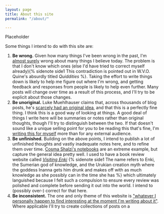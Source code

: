```yaml
---
layout: page
title: About this site
permalink: "/about/"

---
```

Placeholder

Some things I intend to do with this site are:

1. **Be wrong.** Given how many things I've been wrong in the past, I'm [almost surely](https://en.wikipedia.org/wiki/Almost_surely) wrong about many things I believe today. The problem is that I don't know which ones (else I'd have tried to correct myself already){% sidenote side1 This contradiction is pointed out in W.V.O. Quine's absurdly titled _Quiddities_ %}. Taking the effort to write things down is likely to help me figure out where I'm wrong, and getting feedback and responses from people is likely to help even further. Many posts will change over time as a result of this process, and I'll try to be explicit about those changes.
2. **Be unoriginal.** Luke Muehlhauser claims that, across thousands of blog posts, he's [scarcely had an original idea](https://www.lesswrong.com/posts/64FdKLwmea8MCLWkE/the-neglected-virtue-of-scholarship), and that this is a perfectly fine thing. I think this is a good way of looking at things. A good deal of things I write here will be summaries or notes rather than original thoughts, though I'll try to distinguish between the two. If that doesn't sound like a unique selling point for you to be reading this that's fine, I'm [writing this for myself](https://rubberduckdebugging.com/) more than for any external audience.
3. **Be unfinished.** Building on the above points, I intend to publish a lot of unfinished thoughts and vastly inadequate notes here, and to refine them over time. [Cosma Shalzi's notebooks](http://bactra.org/notebooks/) are an extreme example, but capture the general idea pretty well. I used to have a book review website called [_Visiting Enki_](https://visitingenki.com/) {% sidenote side1 The name refers to Enki, the Sumerian god of knowledge, and the Urukian creation myth where the goddess Inanna gets him drunk and makes off with as much knowledge as she possibly can in the time she has %} which ultimately languished because I felt such a compulsion to ensure every review was polished and complete before sending it out into the world. I intend to (possibly over-) correct for that here.
4. **Be inconsistent.** The one and only theme of this website is ["whatever I personally happen to find interesting at the moment I'm writing about it"](https://www.overcomingbias.com/2016/11/myplay.html). Where applicable I'll try to create collections of posts on a